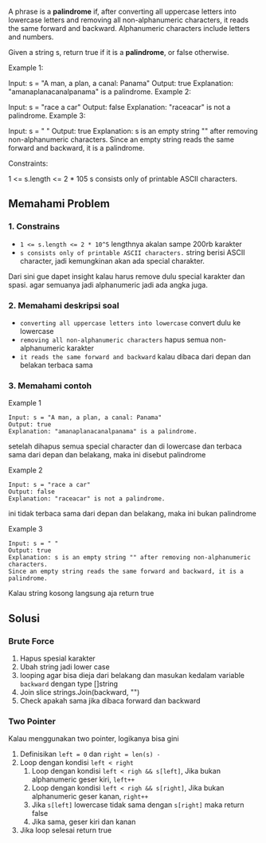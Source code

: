 
A phrase is a **palindrome** if, after converting all uppercase letters into lowercase letters and removing all non-alphanumeric characters, it reads the same forward and backward. Alphanumeric characters include letters and numbers.

Given a string s, return true if it is a **palindrome**, or false otherwise.

Example 1:

Input: s = "A man, a plan, a canal: Panama"
Output: true
Explanation: "amanaplanacanalpanama" is a palindrome.
Example 2:

Input: s = "race a car"
Output: false
Explanation: "raceacar" is not a palindrome.
Example 3:

Input: s = " "
Output: true
Explanation: s is an empty string "" after removing non-alphanumeric characters.
Since an empty string reads the same forward and backward, it is a palindrome.
 

Constraints:

1 <= s.length <= 2 * 105
s consists only of printable ASCII characters.

## Memahami Problem

### 1. Constrains

- `1 <= s.length <= 2 * 10^5` lengthnya akalan sampe 200rb karakter
- `s consists only of printable ASCII characters.` string berisi ASCII character, jadi kemungkinan akan ada special charakter.

Dari sini gue dapet insight kalau harus remove dulu special karakter dan spasi. agar semuanya jadi alphanumeric jadi ada angka juga.

### 2. Memahami deskripsi soal

- `converting all uppercase letters into lowercase` convert dulu ke lowercase
- `removing all non-alphanumeric characters` hapus semua non-alphanumeric karakter
- `it reads the same forward and backward` kalau dibaca dari depan dan belakan terbaca sama

### 3. Memahami contoh

Example 1

```
Input: s = "A man, a plan, a canal: Panama"
Output: true
Explanation: "amanaplanacanalpanama" is a palindrome.
```

setelah dihapus semua special character dan di lowercase dan terbaca sama dari depan dan belakang, maka ini disebut palindrome

Example 2

```
Input: s = "race a car"
Output: false
Explanation: "raceacar" is not a palindrome.
```

ini tidak terbaca sama dari depan dan belakang, maka ini bukan palindrome

Example 3

```
Input: s = " "
Output: true
Explanation: s is an empty string "" after removing non-alphanumeric characters.
Since an empty string reads the same forward and backward, it is a palindrome.
```

Kalau string kosong langsung aja return true

## Solusi

### Brute Force

1. Hapus spesial karakter
2. Ubah string jadi lower case
3. looping agar bisa dieja dari belakang dan masukan kedalam variable  `backward` dengan type []string
4. Join slice strings.Join(backward, "")
5. Check apakah sama jika dibaca forward dan backward

### Two Pointer

Kalau menggunakan two pointer, logikanya bisa gini

1. Definisikan `left = 0` dan `right = len(s) -`
2. Loop dengan kondisi `left < right`
   1. Loop dengan kondisi `left < righ && s[left]`, Jika bukan alphanumeric geser kiri, `left++`
   2. Loop dengan kondisi `left < righ && s[right]`, Jika bukan alphanumeric geser kanan, `right++`
   3. Jika `s[left]` lowercase tidak sama dengan `s[right]` maka return false
   4. Jika sama, geser kiri dan kanan
3. Jika loop selesai return true